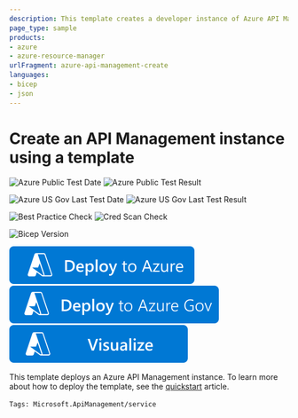 ```yaml
---
description: This template creates a developer instance of Azure API Management
page_type: sample
products:
- azure
- azure-resource-manager
urlFragment: azure-api-management-create
languages:
- bicep
- json
---
```

# Create an API Management instance using a template

![Azure Public Test Date](https://azurequickstartsservice.blob.core.windows.net/badges/quickstarts/microsoft.apimanagement/azure-api-management-create/PublicLastTestDate.svg)
![Azure Public Test Result](https://azurequickstartsservice.blob.core.windows.net/badges/quickstarts/microsoft.apimanagement/azure-api-management-create/PublicDeployment.svg)

![Azure US Gov Last Test Date](https://azurequickstartsservice.blob.core.windows.net/badges/quickstarts/microsoft.apimanagement/azure-api-management-create/FairfaxLastTestDate.svg)
![Azure US Gov Last Test Result](https://azurequickstartsservice.blob.core.windows.net/badges/quickstarts/microsoft.apimanagement/azure-api-management-create/FairfaxDeployment.svg)

![Best Practice Check](https://azurequickstartsservice.blob.core.windows.net/badges/quickstarts/microsoft.apimanagement/azure-api-management-create/BestPracticeResult.svg)
![Cred Scan Check](https://azurequickstartsservice.blob.core.windows.net/badges/quickstarts/microsoft.apimanagement/azure-api-management-create/CredScanResult.svg)

![Bicep Version](https://azurequickstartsservice.blob.core.windows.net/badges/quickstarts/microsoft.apimanagement/azure-api-management-create/BicepVersion.svg)

[![Deploy To Azure](https://raw.githubusercontent.com/Azure/azure-quickstart-templates/master/1-CONTRIBUTION-GUIDE/images/deploytoazure.svg?sanitize=true)](https://portal.azure.com/#create/Microsoft.Template/uri/https%3A%2F%2Fraw.githubusercontent.com%2FAzure%2Fazure-quickstart-templates%2Fmaster%2Fquickstarts%2Fmicrosoft.apimanagement%2Fazure-api-management-create%2Fazuredeploy.json)
[![Deploy To Azure US Gov](https://raw.githubusercontent.com/Azure/azure-quickstart-templates/master/1-CONTRIBUTION-GUIDE/images/deploytoazuregov.svg?sanitize=true)](https://portal.azure.us/#create/Microsoft.Template/uri/https%3A%2F%2Fraw.githubusercontent.com%2FAzure%2Fazure-quickstart-templates%2Fmaster%2Fquickstarts%2Fmicrosoft.apimanagement%2Fazure-api-management-create%2Fazuredeploy.json)
[![Visualize](https://raw.githubusercontent.com/Azure/azure-quickstart-templates/master/1-CONTRIBUTION-GUIDE/images/visualizebutton.svg?sanitize=true)](http://armviz.io/#/?load=https%3A%2F%2Fraw.githubusercontent.com%2FAzure%2Fazure-quickstart-templates%2Fmaster%2Fquickstarts%2Fmicrosoft.apimanagement%2Fazure-api-management-create%2Fazuredeploy.json)

This template deploys an Azure API Management instance. To learn more about how to deploy the template, see the [quickstart](https://learn.microsoft.com/azure/api-management/quickstart-arm-template) article.

`Tags: Microsoft.ApiManagement/service`
